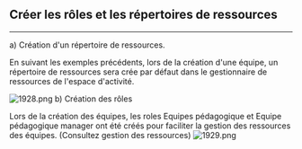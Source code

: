 ## Créer les rôles et les répertoires de ressources



---

a) Création d'un répertoire de ressources.

En suivant les exemples précédents, lors de la création d'une équipe, un répertoire de ressources sera crée par défaut dans le gestionnaire de ressources de l'espace d'activité.

![1928.png](http://www.claroline.net/uploads/custom/images/1928.png)
b) Création des rôles

Lors de la création des équipes, les roles Equipes pédagogique et Equipe pédagogique manager ont été créés pour faciliter la gestion des ressources des équipes. (Consultez gestion des ressources)
![1929.png](http://www.claroline.net/uploads/custom/images/1929.png)

